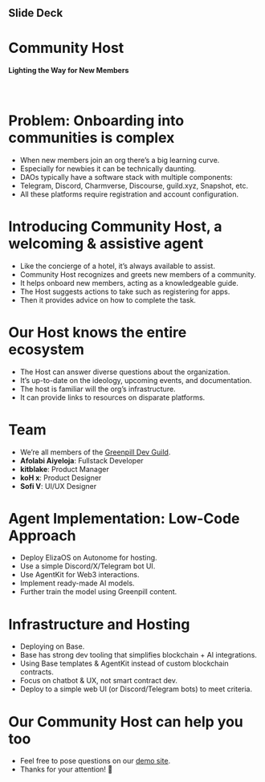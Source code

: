 ## Slide Deck

# Community Host
#### Lighting the Way for New Members
&nbsp; 

# Problem: Onboarding into communities is complex
- When new members join an org there’s a big learning curve.
- Especially for newbies it can be technically daunting.
- DAOs typically have a software stack with multiple components:
- Telegram, Discord, Charmverse, Discourse, guild.xyz, Snapshot, etc.
- All these platforms require registration and account configuration. 

# Introducing Community Host, a welcoming & assistive agent
- Like the concierge of a hotel, it’s always available to assist.
- Community Host recognizes and greets new members of a community.
- It helps onboard new members, acting as a knowledgeable guide. 
- The Host suggests actions to take such as registering for apps.
- Then it provides advice on how to complete the task. 

# Our Host knows the entire ecosystem
- The Host can answer diverse questions about the organization.
- It’s up-to-date on the ideology, upcoming events, and documentation.
- The host is familiar will the org’s infrastructure.
- It can provide links to resources on disparate platforms. 

# Team
- We’re all members of the [Greenpill Dev Guild](https://t.me/gp_dev_guild/1). 
- **Afolabi Aiyeloja**: Fullstack Developer
- **kitblake**: Product Manager
- **koH x**: Product Designer
- **Sofi V**: UI/UX Designer

# Agent Implementation: Low-Code Approach
- Deploy ElizaOS on Autonome for hosting.
- Use a simple Discord/X/Telegram bot UI. 
- Use AgentKit for Web3 interactions.
- Implement ready-made AI models.  
- Further train the model using Greenpill content. 

# Infrastructure and Hosting
- Deploying on Base.
- Base has strong dev tooling that simplifies blockchain + AI integrations.
- Using Base templates & AgentKit instead of custom blockchain contracts.
- Focus on chatbot & UX, not smart contract dev.
- Deploy to a simple web UI (or Discord/Telegram bots) to meet criteria.

# Our Community Host can help you too
- Feel free to pose questions on our [demo site](). 
- Thanks for your attention! :pray:
